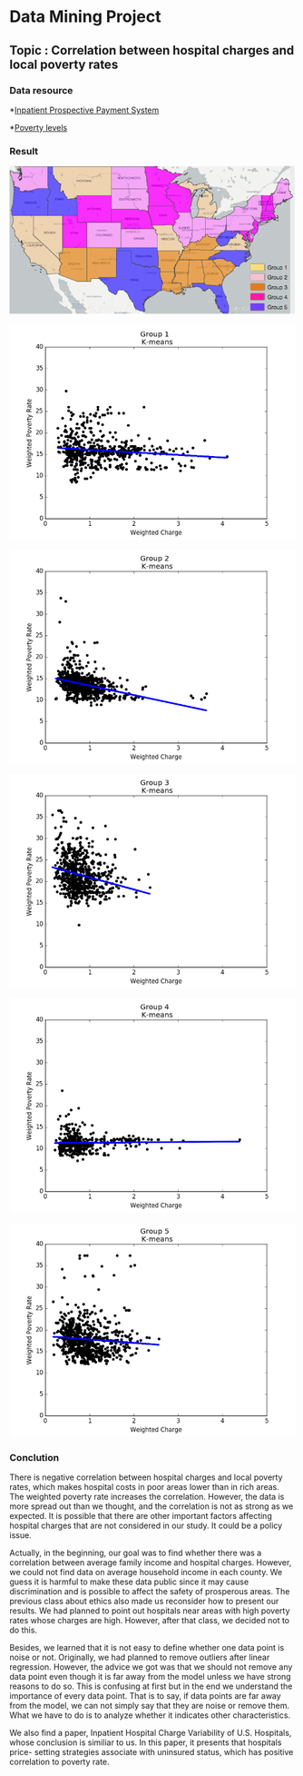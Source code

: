 # Data Mining Project
## Topic : Correlation between hospital charges and local poverty rates

### Data resource

*[Inpatient Prospective Payment System](https://data.cms.gov/Medicare/Inpatient-Prospective-Payment-System-IPPS-Provider/97k6-zzx3)

*[Poverty levels](http://www.census.gov/did/www/saipe/data/model/tables.html)

### 
### Result

![Clustering of states](figure/map_5clusters.png)

![Linear regression of Group 1](figure/group_1.png)

![Linear regression of Group 2](figure/group_2.png)

![Linear regression of Group 3](figure/group_3.png)

![Linear regression of Group 4](figure/group_4.png)

![Linear regression of Group 5](figure/group_5.png)

### Conclution

There is negative correlation between hospital charges and local poverty rates, which makes hospital costs in poor areas lower than in rich areas. The weighted poverty rate increases the correlation. However, the data is more spread out than we thought, and the correlation is not as strong as we expected. It is possible that there are other important factors affecting hospital charges that are not considered in our study. It could be a policy issue.

Actually, in the beginning, our goal was to find whether there was a correlation between average family income and hospital charges. However, we could not find data on average household income in each county. We guess it is harmful to make these data public since it may cause discrimination and is possible to affect the safety of prosperous areas. The previous class about ethics also made us reconsider how to present our results. We had planned to point out hospitals near areas with high poverty rates whose charges are high. However, after that class, we decided not to do this.

Besides, we learned that it is not easy to define whether one data point is noise or not. Originally, we had planned to remove outliers after linear regression. However, the advice we got was that we should not remove any data point even though it is far away from the model unless we have strong reasons to do so. This is confusing at first but in the end we understand the importance of every data point. That is to say, if data points are far away from the model, we can not simply say that they are noise or remove them. What we have to do is to analyze whether it indicates other characteristics.

We also find a paper, Inpatient Hospital Charge Variability of U.S. Hospitals, whose conclusion is similiar to us. In this paper, it presents that hospitals price- setting strategies associate with uninsured status, which has positive correlation to poverty rate.


